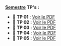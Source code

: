 **<u>Semestre</u>**
**TP's :**

- 📄 **TP 01** : [Voir le PDF](https://raw.githubusercontent.com/donovaneHoute/IUT-Initiation_au_dev/main/docs/tp01.pdf)
- 📄 **TP 02** : [Voir le PDF](https://raw.githubusercontent.com/donovaneHoute/IUT-Initiation_au_dev/main/docs/tp02.pdf)
- 📄 **TP 03** : [Voir le PDF](https://raw.githubusercontent.com/donovaneHoute/IUT-Initiation_au_dev/main/docs/tp03.pdf)
- 📄 **TP 04** : [Voir le PDF](https://raw.githubusercontent.com/donovaneHoute/IUT-Initiation_au_dev/main/docs/tp04.pdf)
- 📄 **TP 05** : [Voir le PDF](https://raw.githubusercontent.com/donovaneHoute/IUT-Initiation_au_dev/main/docs/tp05.pdf)
